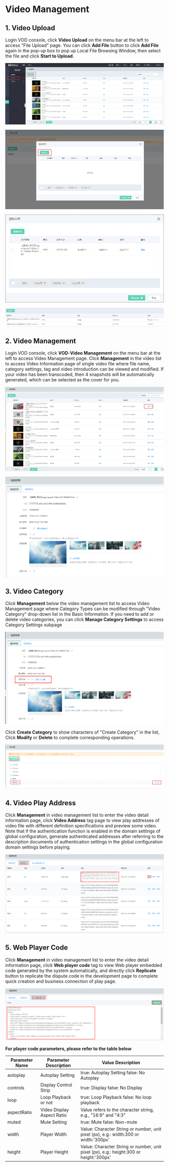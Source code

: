 # Video Management

## 1. Video Upload
Login VOD console, click **Video Upload** on the menu bar at the left to access "File Upload" page. You can click **Add File** button to click **Add File** again in the pop-up box to pop up Local File Browsing Window, then select the file and click **Start to Upload**.

![视频上传1.png](../../../../image/Video-on-Demand/视频上传1.png)

![视频上传2.png](../../../../image/Video-on-Demand/视频上传2.png)

![视频上传3.png](../../../../image/Video-on-Demand/视频上传3.png)

![视频上传4.png](../../../../image/Video-on-Demand/视频上传4.png)

## 2. Video Management
Login VOD console, click **VOD**-**Video Management** on the menu bar at the left to access Video Management page. Click **Management** in the video list to access Video Information page of single video file where file name, category settings, tag and video introduction can be viewed and modified. If your video has been transcoded, then 4 snapshots will be automatically generated, which can be selected as the cover for you.

![视频播放1.jpg](../../../../image/Video-on-Demand/视频播放1.jpg)

![视频管理2.png](../../../../image/Video-on-Demand/视频管理2.png)

## 3. Video Category
Click **Management** below the video management list to access Video Management page where Category Types can be modified through "Video Category" drop-down list in the Basic Information. If you need to add or delete video categories, you can click **Manage Category Settings** to access Category Settings subpage 

![视频分类2.png](../../../../image/Video-on-Demand/视频分类2.png)

Click **Create Category** to show characters of "Create Category" in the list, Click **Modify** or **Delete** to complete corresponding operations. 

![视频分类1.png](../../../../image/Video-on-Demand/视频分类1.png)

## 4. Video Play Address   

Click **Management** in video management list to enter the video detail information page, click **Video Address** tag page to view play addresses of video file with different definition specifications and preview some video. Note that if the authentication function is enabled in the domain settings of global configuration, generate authenticated addresses after referring to the description documents of authentication settings in the global configuration domain settings before playing.

![视频信息-视频地址.png](../../../../image/Video-on-Demand/视频信息-视频地址.png)

## 5. Web Player Code

Click **Management** in video management list to enter the video detail information page, click **Web player code** tag to view Web player embedded code generated by the system automatically, and directly click **Replicate** button to replicate the dispute code in the development page to complete quick creation and business connection of play page.

![视频信息-Web播放器代码.png](../../../../image/Video-on-Demand/视频信息-Web播放器代码.png)

**For player code parameters, please refer to the table below**
	
|Parameter Name|Parameter Description|Value Description|
|-|-|-|
|autoplay|Autoplay Setting|true: Autoplay Setting    false: No Autoplay|
|controls|Display Control Strip|true: Display   false: No Display|
|loop|Loop Playback or not|true: Loop Playback  false: No loop playback|
|aspectRatio|Video Display Aspect Ratio|Value refers to the character string, e.g., "16:9" and "4:3"|
|muted|Mute Setting|true: Mute  false: Non-mute|
|width|Player Width|Value: Character String or number, unit pixel (px), e.g.: width:300 or width:'300px'|
|height|Player Height|Value: Character String or number, unit pixel (px), e.g.: height:300 or height:'300px'|
    

